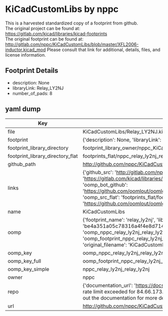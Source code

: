 # KiCadCustomLibs by nppc  
This is a harvested standardized copy of a footprint from github.  
The original project can be found at:  
https://gitlab.com/kicad/libraries/kicad-footprints  
The original footprint can be found at:
http://gitlab.com/nppc/KiCadCustomLibs/blob/master/XFL2006-inductor.kicad_mod
Please consult that link for additional, details, files, and license information.  
## Footprint Details
* description: None  
* libraryLink: Relay_LY2NJ  
* number_of_pads: 8  
## yaml dump  
| Key | Value |  
| --- | --- |  
| file | KiCadCustomLibs/Relay_LY2NJ.kicad_mod |  
| footprint | {'description': None, 'libraryLink': 'Relay_LY2NJ', 'number_of_pads': 8} |  
| footprint_library_directory | footprint_library_owner/nppc_KiCadCustomLibs |  
| footprint_library_directory_flat | footprints_flat/nppc_relay_ly2nj_relay_ly2nj/working |  
| github_path | http://github.com/nppc/KiCadCustomLibs/blob/master/Relay_LY2NJ.kicad_mod |  
| links | {'github_src': 'http://gitlab.com/nppc/KiCadCustomLibs/blob/master/XFL2006-inductor.kicad_mod', 'github_src_repo': 'https://gitlab.com/kicad/libraries/kicad-footprints', 'oomp_bot': 'footprints/nppc_relay_ly2nj_relay_ly2nj/working', 'oomp_bot_github': 'https://github.com/oomlout/oomlout_oomp_footprint_bot/tree/main/footprints/nppc_relay_ly2nj_relay_ly2nj/working', 'oomp_src_flat': 'footprints_flat/footprints_flat/nppc_relay_ly2nj_relay_ly2nj/working', 'oomp_src_flat_github': 'https://github.com/oomlout/oomlout_oomp_footprint_src/tree/main/footprints_flat/nppc_relay_ly2nj_relay_ly2nj/working'} |  
| name | KiCadCustomLibs |  
| oomp | {'footprint_name': 'relay_ly2nj', 'library_name': 'relay_ly2nj_kicad_mod', 'md5': 'be4a351a05c78316a4f4e8d714b373fc', 'md5_10': 'be4a351a05', 'md5_5': 'be4a3', 'md5_6': 'be4a35', 'oomp_key': 'oomp_nppc_relay_ly2nj_relay_ly2nj', 'oomp_key_extra': 'oomp_footprint_nppc_relay_ly2nj_relay_ly2nj', 'oomp_key_full': 'oomp_footprint_nppc_relay_ly2nj_relay_ly2nj_be4a35', 'oomp_key_simple': 'nppc_relay_ly2nj_relay_ly2nj', 'original_filename': 'KiCadCustomLibs/Relay_LY2NJ.kicad_mod', 'owner_name': 'nppc'} |  
| oomp_key | oomp_nppc_relay_ly2nj_relay_ly2nj |  
| oomp_key_full | oomp_footprint_nppc_relay_ly2nj_relay_ly2nj |  
| oomp_key_simple | nppc_relay_ly2nj_relay_ly2nj |  
| owner | nppc |  
| repo | {'documentation_url': 'https://docs.github.com/rest/overview/resources-in-the-rest-api#rate-limiting', 'message': "API rate limit exceeded for 84.66.173.59. (But here's the good news: Authenticated requests get a higher rate limit. Check out the documentation for more details.)"} |  
| url | http://github.com/nppc/KiCadCustomLibs |  

